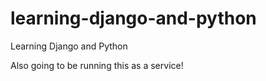 # learning-django-and-python
Learning Django and Python

Also going to be running this as a service!
